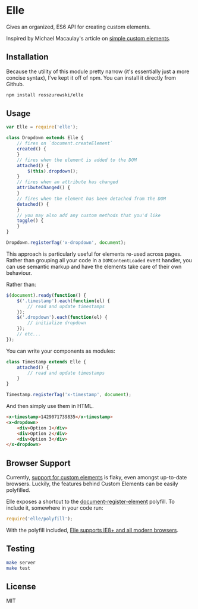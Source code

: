 # Elle

Gives an organized, ES6 API for creating custom elements.

Inspired by Michael Macaulay's article on [simple custom elements](http://michaelmac.org/semantic-ui,/custom-elements,/ampersand,/backbone/2015/04/08/custom-elements-to-solve-simple-problems.html).

## Installation

Because the utility of this module pretty narrow (it's essentially just a more concise syntax), I've kept it off of npm. You can install it directly from Github.

```bash
npm install rosszurowski/elle
```

## Usage

```js
var Elle = require('elle');

class Dropdown extends Elle {
	// fires on `document.createElement`
	created() {
	}
	// fires when the element is added to the DOM
	attached() {
		$(this).dropdown();
	}
	// fires when an attribute has changed
	attributeChanged() {
	}
	// fires when the element has been detached from the DOM
	detached() {
	}
	// you may also add any custom methods that you'd like
	toggle() {
	}
}

Dropdown.registerTag('x-dropdown', document);
```

This approach is particularly useful for elements re-used across pages. Rather than grouping all your code in a `DOMContentLoaded` event handler, you can use semantic markup and have the elements take care of their own behaviour.

Rather than:
```js
$(document).ready(function() {
	$('.timestamp').each(function(el) {
		// read and update timestamps
	});
	$('.dropdown').each(function(el) {
		// initialize dropdown
	});
	// etc...
});
```

You can write your components as modules:

```js
class Timestamp extends Elle {
	attached() {
		// read and update timestamps
	}
}

Timestamp.registerTag('x-timestamp', document);
```

And then simply use them in HTML.

```html
<x-timestamp>1429071739835</x-timestamp>
<x-dropdown>
	<div>Option 1</div>
	<div>Option 2</div>
	<div>Option 3</div>
</x-dropdown>
```


## Browser Support

Currently, [support for custom elements](http://caniuse.com/#feat=custom-elements) is flaky, even amongst up-to-date browsers. Luckily, the features behind Custom Elements can be easily polyfilled.

Elle exposes a shortcut to the [document-register-element](https://www.npmjs.com/package/document-register-element) polyfill. To include it, somewhere in your code run:

```js
require('elle/polyfill');
```

With the polyfill included, [Elle supports IE8+ and all modern browsers](https://www.npmjs.com/package/document-register-element#tested-on).

## Testing

```bash
make server
make test
```

## License

MIT
